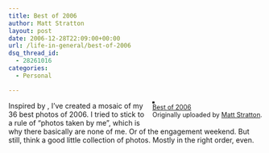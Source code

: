 ```yaml
---
title: Best of 2006
author: Matt Stratton
layout: post
date: 2006-12-28T22:09:00+00:00
url: /life-in-general/best-of-2006
dsq_thread_id:
  - 28261016
categories:
  - Personal

---
```

<div style="float:right;margin-left:10px;margin-bottom:10px;">
  <a href="http://www.flickr.com/photos/mugsy/336960385/" title="photo sharing"><img src="http://farm1.static.flickr.com/152/336960385_5de70f79ba_m.jpg" alt="" style="border:solid 2px #000000;" /></a> <br /> <span style="font-size:.9em;margin-top:0;"> <a href="http://www.flickr.com/photos/mugsy/336960385/">Best of 2006</a> <br /> Originally uploaded by <a href="http://www.flickr.com/people/mugsy/">Matt Stratton</a>. </span>
</div>

Inspired by , I&#8217;ve created a mosaic of my 36 best photos of 2006. I tried to stick to a rule of &#8220;photos taken by me&#8221;, which is why there basically are none of me. Or of the engagement weekend. But still, think a good little collection of photos. Mostly in the right order, even.